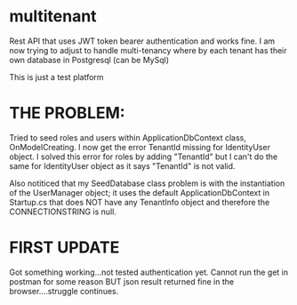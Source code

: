 # multitenant
 Rest API that uses JWT token bearer authentication and works fine. I am now trying to adjust to handle multi-tenancy where by each tenant has their own database in Postgresql (can be MySql)

This is just a test platform 


# THE PROBLEM:

Tried to seed roles and users within ApplicationDbContext class, OnModelCreating. I now get the error TenantId missing for IdentityUser object. I solved this error for roles by adding "TenantId" but I can't do the same for IdentityUser object as it says "TenantId" is not valid.

Also notiticed that my SeedDatabase class problem is with the instantiation of the UserManager object; it uses the default ApplicationDbContext in Startup.cs that does NOT have any TenantInfo object and therefore the CONNECTIONSTRING is null.

# FIRST UPDATE
Got something working...not tested authentication yet. Cannot run the get in postman for some reason BUT json result returned fine in the browser....struggle continues.

